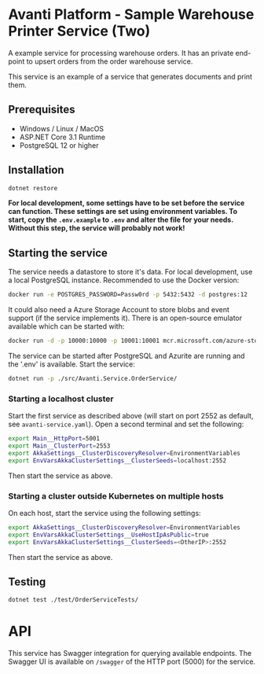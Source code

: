 # Avanti Platform - Sample Warehouse Printer Service (Two)

A example service for processing warehouse orders. It has an private end-point to upsert orders from the order warehouse service.

This service is an example of a service that generates documents and print them.

## Prerequisites

- Windows / Linux / MacOS
- ASP.NET Core 3.1 Runtime
- PostgreSQL 12 or higher

## Installation

```bash
dotnet restore
```

**For local development, some settings have to be set before the service can function. These settings are set using
environment variables. To start, copy the `.env.example` to `.env` and alter the file for your needs. Without this
step, the service will probably not work!**

## Starting the service

The service needs a datastore to store it's data. For local development, use a local PostgreSQL instance. Recommended to use the Docker version:

```bash
docker run -e POSTGRES_PASSWORD=Passw0rd -p 5432:5432 -d postgres:12
```

It could also need a Azure Storage Account to store blobs and event support (if the service implements it). There is an open-source emulator available which can be started with:

```bash
docker run -d -p 10000:10000 -p 10001:10001 mcr.microsoft.com/azure-storage/azurite
```

The service can be started after PostgreSQL and Azurite are running and the '.env' is available. Start the service:

```bash
dotnet run -p ./src/Avanti.Service.OrderService/
```

### Starting a localhost cluster

Start the first service as described above (will start on port 2552 as default, see `avanti-service.yaml`). Open a second terminal and set the following:

```bash
export Main__HttpPort=5001
export Main__ClusterPort=2553
export AkkaSettings__ClusterDiscoveryResolver=EnvironmentVariables
export EnvVarsAkkaClusterSettings__ClusterSeeds=localhost:2552
```

Then start the service as above.

### Starting a cluster outside Kubernetes on multiple hosts

On each host, start the service using the following settings:

```bash
export AkkaSettings__ClusterDiscoveryResolver=EnvironmentVariables
export EnvVarsAkkaClusterSettings__UseHostIpAsPublic=true
export EnvVarsAkkaClusterSettings__ClusterSeeds=<OtherIP>:2552
```

Then start the service as above.

## Testing

```bash
dotnet test ./test/OrderServiceTests/
```

# API

This service has Swagger integration for querying available endpoints. The Swagger UI is available on `/swagger` of the HTTP port (5000) for the service.
